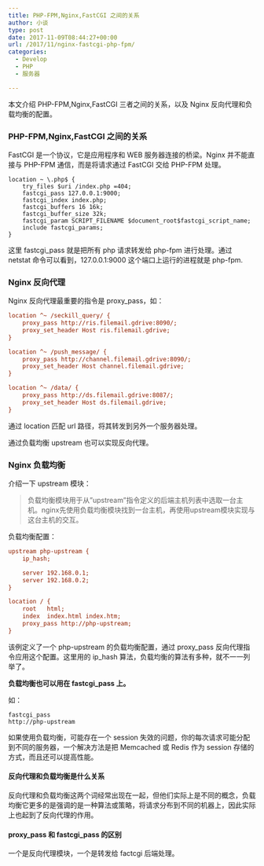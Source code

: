 ```yaml
---
title: PHP-FPM,Nginx,FastCGI 之间的关系
author: 小谈
type: post
date: 2017-11-09T08:44:27+00:00
url: /2017/11/nginx-fastcgi-php-fpm/
categories:
  - Develop
  - PHP
  - 服务器

---
```

本文介绍 PHP-FPM,Nginx,FastCGI 三者之间的关系，以及 Nginx 反向代理和负载均衡的配置。

### PHP-FPM,Nginx,FastCGI 之间的关系

FastCGI 是一个协议，它是应用程序和 WEB 服务器连接的桥梁。Nginx 并不能直接与 PHP-FPM 通信，而是将请求通过 FastCGI 交给 PHP-FPM 处理。

```
location ~ \.php$ {
    try_files $uri /index.php =404;
    fastcgi_pass 127.0.0.1:9000;
    fastcgi_index index.php;
    fastcgi_buffers 16 16k;
    fastcgi_buffer_size 32k;
    fastcgi_param SCRIPT_FILENAME $document_root$fastcgi_script_name;
    include fastcgi_params;
}
```

这里 fastcgi_pass 就是把所有 php 请求转发给 php-fpm 进行处理。通过 netstat 命令可以看到，127.0.0.1:9000 这个端口上运行的进程就是 php-fpm.

### Nginx 反向代理

Nginx 反向代理最重要的指令是 proxy_pass，如：

```ini
location ^~ /seckill_query/ {
    proxy_pass http://ris.filemail.gdrive:8090/;
    proxy_set_header Host ris.filemail.gdrive;
}

location ^~ /push_message/ {
    proxy_pass http://channel.filemail.gdrive:8090/;
    proxy_set_header Host channel.filemail.gdrive;
}

location ^~ /data/ {
    proxy_pass http://ds.filemail.gdrive:8087/;
    proxy_set_header Host ds.filemail.gdrive;
}
```

通过 location 匹配 url 路径，将其转发到另外一个服务器处理。

通过负载均衡 upstream 也可以实现反向代理。

### Nginx 负载均衡

介绍一下 upstream 模块：

> 负载均衡模块用于从”upstream”指令定义的后端主机列表中选取一台主机。nginx先使用负载均衡模块找到一台主机，再使用upstream模块实现与这台主机的交互。

负载均衡配置：

```ini
upstream php-upstream {
    ip_hash;

    server 192.168.0.1;
    server 192.168.0.2;
}

location / {
    root   html;
    index  index.html index.htm;
    proxy_pass http://php-upstream;
}
```

该例定义了一个 php-upstream 的负载均衡配置，通过 proxy\_pass 反向代理指令应用这个配置。这里用的 ip\_hash 算法，负载均衡的算法有多种，就不一一列举了。

**负载均衡也可以用在 fastcgi_pass 上。**

如：

<code class="lang:default decode:true">fastcgi_pass http://php-upstream</code>

如果使用负载均衡，可能存在一个 session 失效的问题，你的每次请求可能分配到不同的服务器，一个解决方法是把 Memcached 或 Redis 作为 session 存储的方式，而且还可以提高性能。

#### 反向代理和负载均衡是什么关系

反向代理和负载均衡这两个词经常出现在一起，但他们实际上是不同的概念，负载均衡它更多的是强调的是一种算法或策略，将请求分布到不同的机器上，因此实际上也起到了反向代理的作用。

#### proxy\_pass 和 fastcgi\_pass 的区别

一个是反向代理模块，一个是转发给 factcgi 后端处理。
